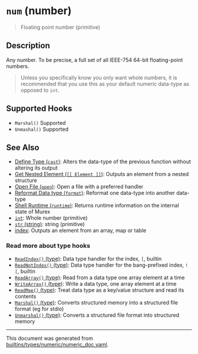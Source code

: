 # `num` (number)

> Floating point number (primitive)

## Description

Any number. To be precise, a full set of all IEEE-754 64-bit floating-point
numbers.

> Unless you specifically know you only want whole numbers, it is recommended
> that you use this as your default numeric data-type as opposed to `int`.

## Supported Hooks

* `Marshal()`
    Supported
* `Unmashal()`
    Supported

## See Also

* [Define Type (`cast`)](../commands/cast.md):
  Alters the data-type of the previous function without altering its output
* [Get Nested Element (`[[ Element ]]`)](../parser/element.md):
  Outputs an element from a nested structure
* [Open File (`open`)](../commands/open.md):
  Open a file with a preferred handler
* [Reformat Data type (`format`)](../commands/format.md):
  Reformat one data-type into another data-type
* [Shell Runtime (`runtime`)](../commands/runtime.md):
  Returns runtime information on the internal state of Murex
* [`int`](../types/int.md):
  Whole number (primitive)
* [`str` (string)](../types/str.md):
  string (primitive)
* [index](../parser/item-index.md):
  Outputs an element from an array, map or table

### Read more about type hooks

- [`ReadIndex()` (type)](../apis/ReadIndex.md): Data type handler for the index, `[`, builtin
- [`ReadNotIndex()` (type)](../apis/ReadNotIndex.md): Data type handler for the bang-prefixed index, `![`, builtin
- [`ReadArray()` (type)](../apis/ReadArray.md): Read from a data type one array element at a time
- [`WriteArray()` (type)](../apis/WriteArray.md): Write a data type, one array element at a time
- [`ReadMap()` (type)](../apis/ReadMap.md): Treat data type as a key/value structure and read its contents
- [`Marshal()` (type)](../apis/Marshal.md): Converts structured memory into a structured file format (eg for stdio)
- [`Unmarshal()` (type)](../apis/Unmarshal.md): Converts a structured file format into structured memory

<hr/>

This document was generated from [builtins/types/numeric/numeric_doc.yaml](https://github.com/lmorg/murex/blob/master/builtins/types/numeric/numeric_doc.yaml).
